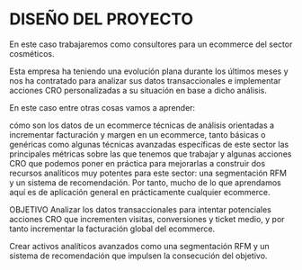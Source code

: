 # DISEÑO DEL PROYECTO
En este caso trabajaremos como consultores para un ecommerce del sector cosméticos.

Esta empresa ha teniendo una evolución plana durante los últimos meses y nos ha contratado para analizar sus datos transaccionales e implementar acciones CRO personalizadas a su situación en base a dicho análisis.

En este caso entre otras cosas vamos a aprender:

cómo son los datos de un ecommerce
técnicas de análisis orientadas a incrementar facturación y margen en un ecommerce, tanto básicas o genéricas como algunas técnicas avanzadas específicas de este sector
las principales métricas sobre las que tenemos que trabajar y algunas acciones CRO que podemos poner en práctica para mejorarlas
a construir dos recursos analíticos muy potentes para este sector: una segmentación RFM y un sistema de recomendación.
Por tanto, mucho de lo que aprendamos aquí es de aplicación general en prácticamente cualquier ecommerce.

OBJETIVO
Analizar los datos transaccionales para intentar potenciales acciones CRO que incrementen visitas, conversiones y ticket medio, y por tanto incrementar la facturación global del ecommerce.

Crear activos analíticos avanzados como una segmentación RFM y un sistema de recomendación que impulsen la consecución del objetivo.
